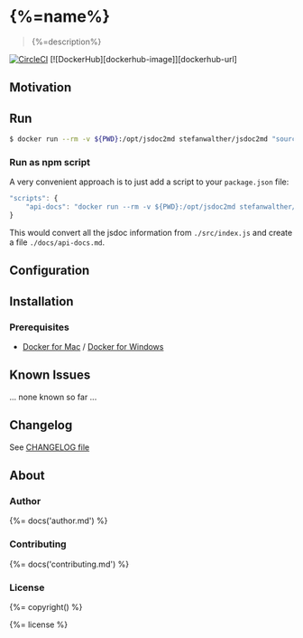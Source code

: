 # {%=name%}

> {%=description%}

[![CircleCI](https://img.shields.io/circleci/project/github/stefanwalther/{%=name%}.svg)](https://circleci.com/gh/stefanwalther/{%=name%}/tree/master)
[![DockerHub][dockerhub-image]][dockerhub-url]

## Motivation


## Run

```sh
$ docker run --rm -v ${PWD}:/opt/jsdoc2md stefanwalther/jsdoc2md "source-files" > "output"
```

### Run as npm script

A very convenient approach is to just add a script to your `package.json` file:

```js
"scripts": {
    "api-docs": "docker run --rm -v ${PWD}:/opt/jsdoc2md stefanwalther/jsdoc2md ./src/index.js > ./docs/api-docs.md"
}
```
This would convert all the jsdoc information from `./src/index.js` and create a file `./docs/api-docs.md`.

## Configuration


## Installation

### Prerequisites

- [Docker for Mac](https://docs.docker.com/docker-for-mac/) / [Docker for Windows](https://docs.docker.com/docker-for-windows/)

## Known Issues

... none known so far ...

## Changelog

See [CHANGELOG file](CHANGELOG.yml)

## About

### Author

{%= docs('author.md') %}

### Contributing

{%= docs('contributing.md') %}

### License
{%= copyright() %}
 
{%= license %}

